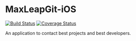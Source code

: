 # MaxLeapGit-iOS
[![Build Status](https://travis-ci.org/MaxLeapMobile/MaxLeapGit-iOS.svg?branch=master)](https://travis-ci.org/MaxLeapMobile/MaxLeapGit-iOS)
[![Coverage Status](https://coveralls.io/repos/MaxLeapMobile/MaxLeapGit-iOS/badge.svg?branch=master&service=github)](https://coveralls.io/github/MaxLeapMobile/MaxLeapGit-iOS?branch=master)

An application to contact best projects and best developers.


